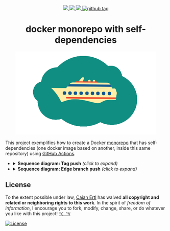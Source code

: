 <p align="center">
  <a href="https://github.com/caian-org/docker-monorepo-self-dependent/actions/workflows/build-bare-image.yml">
    <img src="https://img.shields.io/github/workflow/status/caian-org/docker-monorepo-self-dependent/build-bare-image?label=bare&amp;logo=docker&amp;logoColor=FFF&amp;style=for-the-badge">
  </a>
  <a href="https://github.com/caian-org/docker-monorepo-self-dependent/actions/workflows/build-full-image.yml">
    <img src="https://img.shields.io/github/workflow/status/caian-org/docker-monorepo-self-dependent/build-full-image?label=full&amp;logo=docker&amp;logoColor=FFF&amp;style=for-the-badge">
  </a>
  <a href="https://github.com/caian-org/docker-monorepo-self-dependent/actions/workflows/build-edge-image.yml">
    <img src="https://img.shields.io/github/workflow/status/caian-org/docker-monorepo-self-dependent/build-edge-image?label=edge&amp;logo=docker&amp;logoColor=FFF&amp;style=for-the-badge">
  </a>
  <a href="https://github.com/caian-org/docker-monorepo-self-dependent/tags">
    <img src="https://img.shields.io/github/tag/caian-org/docker-monorepo-self-dependent.svg?logo=git&amp;logoColor=FFF&amp;style=for-the-badge" alt="github tag">
  </a>
</p>

<h1 align="center">docker monorepo with self-dependencies</h1>

<p align="center">
  <img src=".docs/ship.gif" height="260px"/>
</p>

This project exemplifies how to create a Docker [monorepo][monorepo] that has self-dependencies
(one docker image based on another, inside this same repository) using [GitHub Actions][github-actions].

[github-actions]: https://github.com/features/actions
[monorepo]: https://monorepo.tools

<ul>
<li>
<details>
<summary><strong>Sequence diagram: Tag push</strong> <em>(click to expand)</em></summary>

```mermaid
sequenceDiagram
    autonumber
    participant user as User
    participant github as GitHub Actions
    participant build_bare as Bare build
    participant build_full as Full build
    participant build_edge as Edge build
    participant dockerhub as Docker Hub
    participant samples as Code samples

    user->>github: Pushes a semver tag
    Note right of user: e.g. v0.1.0

    github-)build_bare: Triggers
    build_bare->>dockerhub: Pushes
    Note left of dockerhub: tag 0.1.0-bare
    build_bare-)github: Dispatches
    Note right of github: event "build-full-image"
    build_bare-->github: "bare" build ends

    github-)build_full: Triggers
    build_full->>dockerhub: Pulls
    Note left of dockerhub: tag 0.1.0-bare
    build_full->>dockerhub: Pushes
    Note left of dockerhub: tag 0.1.0-full
    build_full-)github: Dispatches
    Note right of github: event "build-edge-image"
    build_full-->github: "full" build ends

    github-)build_edge: Triggers
    build_edge->>dockerhub: Pulls
    Note left of dockerhub: tag 0.1.0-full
    build_edge->>dockerhub: Pushes
    Note left of dockerhub: tag latest
    build_edge-)github: Dispatches
    Note right of github: event "run-sample"
    build_edge-->github: "edge" build ends

    github-)samples: Triggers
    samples->>dockerhub: Pulls
    Note left of samples: tag latest
    samples-->github: "code samples" test ends
```

</details>
</li>

<li>
<details>
<summary><strong>Sequence diagram: Edge branch push</strong> <em>(click to expand)</em></summary>

```mermaid
sequenceDiagram
    autonumber
    participant user as User
    participant github as GitHub Actions
    participant build_edge as Edge build
    participant dockerhub as Docker Hub
    participant samples as Code samples

    user->>github: Pushes
    Note right of user: branch edge

    github-)build_edge: Triggers
    loop Every 8 hours
        github-)build_edge: Schedule
    end
    build_edge->>dockerhub: Pulls
    Note left of dockerhub: tag x.y.z-full
    build_edge->>dockerhub: Pushes
    Note left of dockerhub: tag latest
    build_edge-)github: Dispatches
    Note right of github: event "run-sample"
    build_edge-->github: "edge" build ends

    github-)samples: Triggers
    samples->>dockerhub: Pulls
    Note left of samples: tag latest
    samples-->github: "code samples" test ends
```

</details>
</li>
</ul>


## License

To the extent possible under law, [Caian Ertl][me] has waived __all copyright
and related or neighboring rights to this work__. In the spirit of _freedom of
information_, I encourage you to fork, modify, change, share, or do whatever
you like with this project! [`^C ^V`][kopimi]

[![License][cc-shield]][cc-url]

[me]: https://github.com/upsetbit
[cc-shield]: https://forthebadge.com/images/badges/cc-0.svg
[cc-url]: http://creativecommons.org/publicdomain/zero/1.0

[kopimi]: https://kopimi.com
